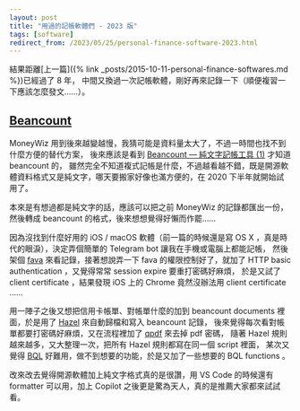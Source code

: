 ```yaml
---
layout: post
title: "用過的記帳軟體們 - 2023 版"
tags: [software]
redirect_from: /2023/05/25/personal-finance-software-2023.html
---
```


結果距離[上一篇]({% link _posts/2015-10-11-personal-finance-softwares.md %})已經過了 8 年，
中間又換過一次記帳軟體，剛好再來記錄一下（順便複習一下應該怎麼發文……）。

## [Beancount]

MoneyWiz 用到後來越變越慢，我猜可能是資料量太大了，不過一時間也找不到什麼方便的替代方案，
後來應該是看到 [Beancount — 純文字記帳工具 (1)](https://yurenju.medium.com/beancount-part-1-20eb4833bb84) 才知道 beancount 的，
雖然完全不知道複式記帳是什麼，不過越看越不錯，既是開源軟體資料格式又是純文字，哪天要搬家好像也滿方便的，在 2020 下半年就開始試用了。

本來是有想過都是純文字的話，應該可以把之前 MoneyWiz 的記錄都匯出一份，然後轉成 beancount 的格式，後來想想覺得好懶而作罷……

因為沒找到什麼好用的 iOS / macOS 軟體（前一篇的時候還是寫 OS X ，真是時代的眼淚），決定弄個簡單的 Telegram bot 讓我在手機或電腦上都能記帳，
然後架個 [fava] 來看記錄，接著想說弄一下 fava 的權限控制好了，就加了 HTTP basic authentication ，又覺得常常 session expire 要重打密碼好麻煩，
於是又試了 client certificate ，結果發現 iOS 上的 Chrome 竟然沒辦法用 client certificate ……

用一陣子之後又想把信用卡帳單、對帳單什麼的加到 beancount documents 裡面，於是用了 [Hazel] 來自動歸檔和寫入 beancount 記錄，
後來覺得每次看對帳單都要打密碼好麻煩，又在流程裡加了 [qpdf] 來去掉 pdf 密碼，
隨著 Hazel 規則越來越多，又大整理一次，把所有 Hazel 規則都寫在同一個 script 裡面，
某次又覺得 [BQL] 好難用，做不到想要的功能，於是又加了一些想要的 BQL functions 。

改來改去覺得開源軟體加上純文字格式真的是很讚，用 VS Code 的時候還有 formatter 可以用，加上 Copilot 之後更是驚為天人，真的是推薦大家都來試試看。

[beancount]: https://beancount.github.io
[fava]: https://beancount.github.io/fava/
[hazel]: https://www.noodlesoft.com
[qpdf]: https://qpdf.readthedocs.io/
[bql]: https://beancount.github.io/docs/beancount_query_language.html
